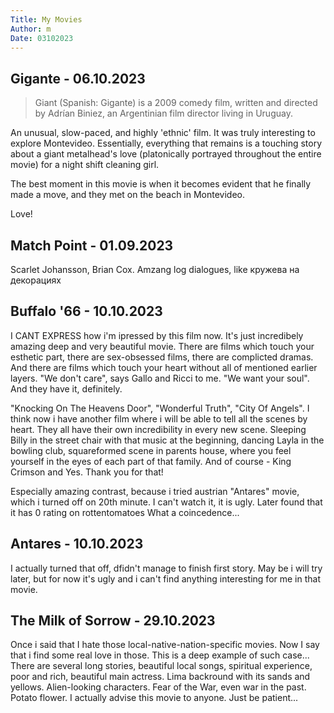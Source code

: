 ```yaml
---
Title: My Movies
Author: m
Date: 03102023
---
```


## Gigante - 06.10.2023

> Giant (Spanish: Gigante) is a 2009 comedy film, written and directed by Adrían Biniez, an Argentinian film director living in Uruguay.

An unusual, slow-paced, and highly 'ethnic' film. It was truly interesting to explore Montevideo. Essentially, everything that remains is a touching story about a giant metalhead's love (platonically portrayed throughout the entire movie) for a night shift cleaning girl.

The best moment in this movie is when it becomes evident that he finally made a move, and they met on the beach in Montevideo.

Love!

## Match Point - 01.09.2023

Scarlet Johansson, Brian Cox. Amzang log dialogues, like кружева на декорациях

## Buffalo '66 - 10.10.2023
I CANT EXPRESS how i'm ipressed by this film now. It's just incredibely amazing deep and very beautiful movie.
There are films which touch your esthetic part, there are sex-obsessed films, there are complicted dramas. And there are films which touch your heart without all of mentioned earlier layers. "We don't care", says Gallo and Ricci to me. "We want your soul". And they have it, definitely.

"Knocking On The Heavens Door", "Wonderful Truth", "City Of Angels". I think now i have another film where i will be able to tell all the scenes by heart. They all have their own incredibility in every new scene. Sleeping Billy in the street chair with that music at the beginning, dancing Layla in the bowling club, squareformed scene in parents house, where you feel yourself in the eyes of each part of that family. And of course - King Crimson and Yes. Thank you for that!

Especially amazing contrast, because i tried austrian "Antares" movie, which i turned off on 20th minute. I can't watch it, it is ugly. Later found that it has 0 rating on rottentomatoes
What a coincedence...

## Antares - 10.10.2023
I actually turned that off, dfidn't manage to finish first story. May be i will try later, but for now it's ugly and i can't find anything interesting for me in that movie.

## The Milk of Sorrow - 29.10.2023
Once i said that I hate those local-native-nation-specific movies. Now I say that i find some real love in those. This is a deep example of such case... There are several long stories, beautiful local songs, spiritual experience, poor and rich, beautiful main actress.
Lima backround with its sands and yellows. Alien-looking characters. Fear of the War, even war in the past. Potato flower.
I actually advise this movie to anyone. Just be patient...
